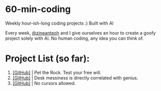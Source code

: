 # 60-min-coding
Weekly hour-ish-long coding projects :) Built with AI

Every week, [@zineanteoh](https://github.com/zineanteoh) and I give ourselves an hour to create a goofy project solely with AI. No human coding, any idea you can think of.

# Project List (so far): 

1. [[GitHub]](https://github.com/kohrachel/w1-pet-rock) | Pet the Rock. Test your free will.
2. [[GitHub]](https://github.com/kohrachel/w2-3d-about-me) | Desk messiness is directly correlated with genius.
3. [[GitHub]](https://github.com/kohrachel/cursor-not-allowed) | No cursors allowed. 
